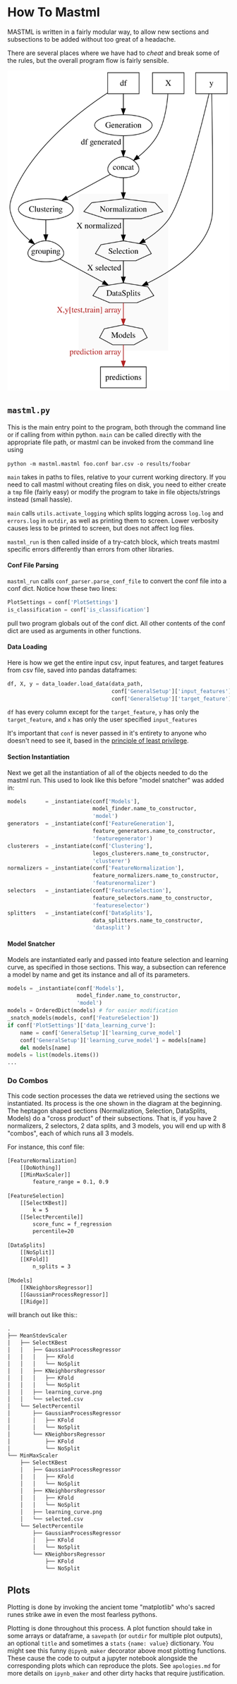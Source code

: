 # How To Mastml

MASTML is written in a fairly modular way, to allow new
sections and subsections to be added without too great of a headache.

There are several places where we have had to _cheat_ and break some of the
rules, but the overall program flow is fairly sensible.

![The structure of do\_combos, I will reference this later](structure.svg)

## `mastml.py`

This is the main entry point to the program, both through the command line or
if calling from within python.  `main` can be called directly with the
appropriate file path, or mastml can be invoked from the command line using

`python -m mastml.mastml foo.conf bar.csv -o results/foobar`

`main` takes in paths to files, relative to your current working directory. If
you need to call mastml without creating files on disk, you need to either
create a `tmp` file (fairly easy) or modify the program to take in file
objects/strings instead (small hassle).

`main` calls `utils.activate_logging` which splits logging across `log.log` and
`errors.log` in `outdir`, as well as printing them to screen. Lower verbosity
causes less to be printed to screen, but does not affect log files.

`mastml_run` is then called inside of a try-catch block, which treats mastml
specific errors differently than errors from other libraries.

#### Conf File Parsing

`mastml_run` calls `conf_parser.parse_conf_file` to convert the conf file into
a conf dict. Notice how these two lines:

```python
PlotSettings = conf['PlotSettings']
is_classification = conf['is_classification']
```

pull two program globals out of the conf dict. All other contents of the conf
dict are used as arguments in other functions. 

#### Data Loading

Here is how we get the entire
input csv, input features, and target features from csv file, saved into pandas
dataframes:

```python
df, X, y = data_loader.load_data(data_path,
                                 conf['GeneralSetup']['input_features'],
                                 conf['GeneralSetup']['target_feature'])
```

`df` has every column except for the `target_feature`, `y` has only the
`target_feature`, and `x` has only the user specified `input_features` 

It's important that `conf` is never passed in it's entirety to anyone who
doesn't need to see it, based in the
[principle of least privilege](http://wiki.c2.com/?PrincipleOfLeastPrivilege).

#### Section Instantiation

Next we get all the instantiation of all of the objects needed to do the
mastml run. This used to look like this before "model snatcher" was added in:
```python
models      = _instantiate(conf['Models'],
                           model_finder.name_to_constructor,
                           'model')
generators  = _instantiate(conf['FeatureGeneration'],
                           feature_generators.name_to_constructor,
                           'featuregenerator')
clusterers  = _instantiate(conf['Clustering'],
                           legos_clusterers.name_to_constructor,
                           'clusterer')
normalizers = _instantiate(conf['FeatureNormalization'],
                           feature_normalizers.name_to_constructor,
                           'featurenormalizer')
selectors   = _instantiate(conf['FeatureSelection'],
                           feature_selectors.name_to_constructor,
                           'featureselector')
splitters   = _instantiate(conf['DataSplits'],
                           data_splitters.name_to_constructor,
                           'datasplit')
```


#### Model Snatcher

Models are instantiated early and passed into feature
selection and learning curve, as specified in those sections. This way, a
subsection can reference a model by name and get its instance and all of its
parameters.

```python
models = _instantiate(conf['Models'],
                      model_finder.name_to_constructor,
                      'model')
models = OrderedDict(models) # for easier modification
_snatch_models(models, conf['FeatureSelection'])
if conf['PlotSettings']['data_learning_curve']:
    name = conf['GeneralSetup']['learning_curve_model']
    conf['GeneralSetup']['learning_curve_model'] = models[name]
    del models[name]
models = list(models.items())
...
```

### Do Combos

This code section processes the data we retrieved using the sections we
instantiated. Its process is the one shown in the diagram at the beginning. The
heptagon shaped sections (Normalization, Selection, DataSplits, Models) do a
"cross product" of their subsections. That is, if you have 2 normalizers, 2 selectors, 2
data splits, and 3 models, you will end up with 8 "combos", each of which runs all 3 models.

For instance, this conf file:
```
[FeatureNormalization]
    [[DoNothing]]
    [[MinMaxScaler]]
        feature_range = 0.1, 0.9

[FeatureSelection]
    [[SelectKBest]]
        k = 5
    [[SelectPercentile]]
        score_func = f_regression
        percentile=20

[DataSplits]
    [[NoSplit]]
    [[KFold]]
        n_splits = 3

[Models]
    [[KNeighborsRegressor]]
    [[GaussianProcessRegressor]]
    [[Ridge]]                       
```

 will branch out like this::

```
.
├── MeanStdevScaler                               
│   ├── SelectKBest                   
│   │   ├── GaussianProcessRegressor
│   │   │   ├── KFold
│   │   │   └── NoSplit
│   │   ├── KNeighborsRegressor
│   │   │   ├── KFold
│   │   │   └── NoSplit
│   │   ├── learning_curve.png
│   │   └── selected.csv
│   └── SelectPercentil
│       ├── GaussianProcessRegressor
│       │   ├── KFold
│       │   └── NoSplit
│       └── KNeighborsRegressor
│           ├── KFold
│           └── NoSplit
└── MinMaxScaler
    ├── SelectKBest
    │   ├── GaussianProcessRegressor
    │   │   ├── KFold
    │   │   └── NoSplit
    │   ├── KNeighborsRegressor
    │   │   ├── KFold
    │   │   └── NoSplit
    │   ├── learning_curve.png
    │   └── selected.csv
    └── SelectPercentile
        ├── GaussianProcessRegressor
        │   ├── KFold
        │   └── NoSplit
        └── KNeighborsRegressor
            ├── KFold
            └── NoSplit
```


## Plots

Plotting is done by invoking the ancient tome "matplotlib" who's sacred runes
strike awe in even the most fearless pythons. 

Plotting is done throughout this process. A plot function should take in some
arrays or dataframe, a `savepath` (or `outdir` for multiple plot outputs), an
optional `title` and sometimes a `stats` `{name: value}` dictionary. You might
see this funny `@ipynb_maker` decorator above most plotting functions. These
cause the code to output a jupyter notebook alongside the corresponding plots
which can reproduce the plots. See `apologies.md` for more details on
`ipynb_maker` and other dirty hacks that require justification.

